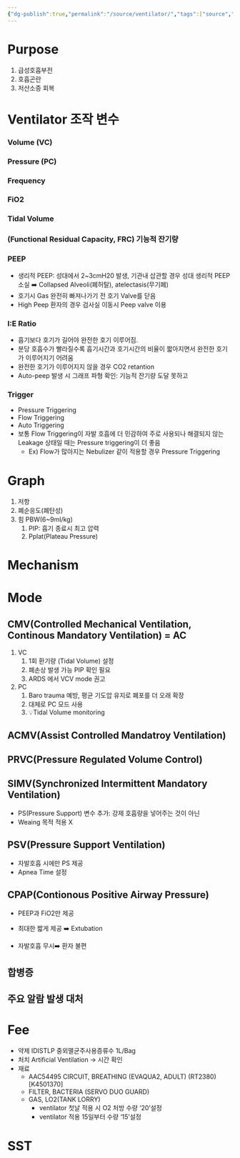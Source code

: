 ```yaml
---
{"dg-publish":true,"permalink":"/source/ventilator/","tags":["source","study_note"],"created":"2025-08-02T15:19:21.838+09:00","updated":"2025-08-21T13:53:38.343+09:00"}
---
```


# Purpose
1. 급성호흡부전
2. 호흡곤란
3. 저산소증 회복 
# Ventilator 조작 변수 
### Volume (VC)
### Pressure (PC)
### Frequency 
### FiO2
### Tidal Volume 
### (Functional Residual Capacity, FRC) 기능적 잔기량
### PEEP 
- 생리적 PEEP: 성대에서 2~3cmH20 발생, 기관내 삽관할 경우 성대 생리적 PEEP 소실 ➡️ Collapsed Alveoli(폐허탈),  atelectasis(무기폐)
- 호기시 Gas 완전히 빠져나가기 전 호기 Valve를 닫음 
- High Peep 환자의 경우 검사실 이동시 Peep valve 이용
### I:E Ratio
- 흡기보다 호기가 길어야 완전한 호기 이루어짐. 
- 분당 호흡수가 빨라질수록 흡기시간과 호기시간의 비율이 짧아지면서 완전한 호기가 이루어지기 어려움
- 완전한 호기가 이루어지지 않을 경우 CO2 retantion 
- Auto-peep 발생 시 그래프 파형 확인: 기능적 잔기량 도달 못하고 
### Trigger
- Pressure Triggering
- Flow Triggering
- Auto Triggering
- 보통 Flow Triggering이 자발 호흡에 더 민감하여 주로 사용되나 해결되지 않는 Leakage 상태일 때는 Pressure triggering이 더 좋음 
	- Ex) Flow가 많아지는 Nebulizer 같이 적용할 경우 Pressure Triggering 
# Graph
1. 저항
2. 폐순응도(폐탄성)
3. 힘 PBW(6~9ml/kg)
	1. PIP: 흡기 종료시 최고 압력 
	2. Pplat(Plateau Pressure)
# Mechanism 
# Mode 
## CMV(Controlled Mechanical Ventilation, Continous Mandatory Ventilation) = AC
1. VC
	1. 1회 환기량 (Tidal Volume) 설정 
	2. 폐손상 발생 가능 PIP 확인 필요
	3. ARDS 에서 VCV mode 권고
2. PC
	1. Baro trauma 예방, 평균 기도압 유지로 폐포를 더 오래 확장 
	2. 대체로 PC 모드 사용
	3. 💡Tidal Volume monitoring
## ACMV(Assist Controlled Mandatroy Ventilation)
## PRVC(Pressure Regulated Volume Control)
## SIMV(Synchronized Intermittent Mandatory Ventilation)
- PS(Pressure Support) 변수 추가: 강제 호흡량을 넣어주는 것이 아닌 
- Weaing 목적 적용 X
## PSV(Pressure Support Ventilation)
- 자발호흡 시에만 PS 제공 
- Apnea Time 설정
## CPAP(Contionous Positive Airway Pressure)
- PEEP과 FiO2만 제공
- 최대한 짧게 제공 ➡️ Extubation 

- 자발호흡 무시➡️ 환자 불편

## 합병증
## 주요 알람 발생 대처 
# Fee
- 약제 IDISTLP 중외멸균주사용증류수 1L/Bag
- 처치 Artificial Ventilation → 시간 확인
- 재료
	-  AAC54495 CIRCUIT, BREATHING (EVAQUA2, ADULT) (RT2380)[K4501370]
	- FILTER, BACTERIA (SERVO DUO GUARD)
	- GAS, LO2(TANK LORRY)
		- ventilator 첫날 적용 시 O2 처방 수량 ‘20’설정
		- ventilator 적용 15일부터 수량 ‘15’설정  

# SST